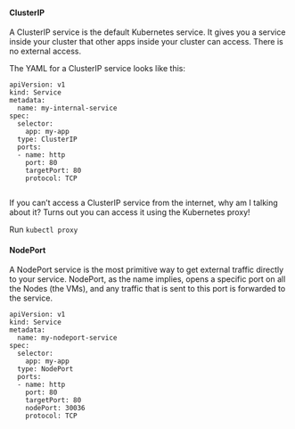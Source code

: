 #### ClusterIP

A ClusterIP service is the default Kubernetes service. It gives you a service inside your cluster that other apps inside your cluster can access. There is no external access.

The YAML for a ClusterIP service looks like this:

```
apiVersion: v1
kind: Service
metadata:  
  name: my-internal-service
spec:
  selector:    
    app: my-app
  type: ClusterIP
  ports:  
  - name: http
    port: 80
    targetPort: 80
    protocol: TCP
    
````
If you can’t access a ClusterIP service from the internet, why am I talking about it? Turns out you can access it using the Kubernetes proxy!

Run `kubectl proxy`


#### NodePort

A NodePort service is the most primitive way to get external traffic directly to your service. NodePort, as the name implies, opens a specific port on all the Nodes (the VMs), and any traffic that is sent to this port is forwarded to the service.

```
apiVersion: v1
kind: Service
metadata:  
  name: my-nodeport-service
spec:
  selector:    
    app: my-app
  type: NodePort
  ports:  
  - name: http
    port: 80
    targetPort: 80
    nodePort: 30036
    protocol: TCP
```


 
